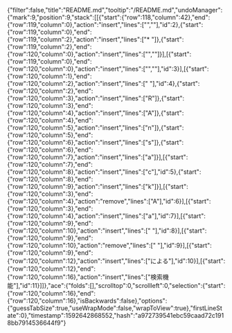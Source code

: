 {"filter":false,"title":"README.md","tooltip":"/README.md","undoManager":{"mark":9,"position":9,"stack":[[{"start":{"row":118,"column":42},"end":{"row":119,"column":0},"action":"insert","lines":["",""],"id":2},{"start":{"row":119,"column":0},"end":{"row":119,"column":2},"action":"insert","lines":["* "]},{"start":{"row":119,"column":2},"end":{"row":120,"column":0},"action":"insert","lines":["",""]}],[{"start":{"row":119,"column":0},"end":{"row":120,"column":0},"action":"insert","lines":["",""],"id":3}],[{"start":{"row":120,"column":1},"end":{"row":120,"column":2},"action":"insert","lines":[" "],"id":4},{"start":{"row":120,"column":2},"end":{"row":120,"column":3},"action":"insert","lines":["R"]},{"start":{"row":120,"column":3},"end":{"row":120,"column":4},"action":"insert","lines":["A"]},{"start":{"row":120,"column":4},"end":{"row":120,"column":5},"action":"insert","lines":["n"]},{"start":{"row":120,"column":5},"end":{"row":120,"column":6},"action":"insert","lines":["s"]},{"start":{"row":120,"column":6},"end":{"row":120,"column":7},"action":"insert","lines":["a"]}],[{"start":{"row":120,"column":7},"end":{"row":120,"column":8},"action":"insert","lines":["c"],"id":5},{"start":{"row":120,"column":8},"end":{"row":120,"column":9},"action":"insert","lines":["k"]}],[{"start":{"row":120,"column":3},"end":{"row":120,"column":4},"action":"remove","lines":["A"],"id":6}],[{"start":{"row":120,"column":3},"end":{"row":120,"column":4},"action":"insert","lines":["a"],"id":7}],[{"start":{"row":120,"column":9},"end":{"row":120,"column":10},"action":"insert","lines":[" "],"id":8}],[{"start":{"row":120,"column":9},"end":{"row":120,"column":10},"action":"remove","lines":[" "],"id":9}],[{"start":{"row":120,"column":9},"end":{"row":120,"column":12},"action":"insert","lines":["による"],"id":10}],[{"start":{"row":120,"column":12},"end":{"row":120,"column":16},"action":"insert","lines":["検索機能"],"id":11}]]},"ace":{"folds":[],"scrolltop":0,"scrollleft":0,"selection":{"start":{"row":120,"column":16},"end":{"row":120,"column":16},"isBackwards":false},"options":{"guessTabSize":true,"useWrapMode":false,"wrapToView":true},"firstLineState":0},"timestamp":1592642868552,"hash":"a972739541ebc59caad72c1918bb7914536644f9"}